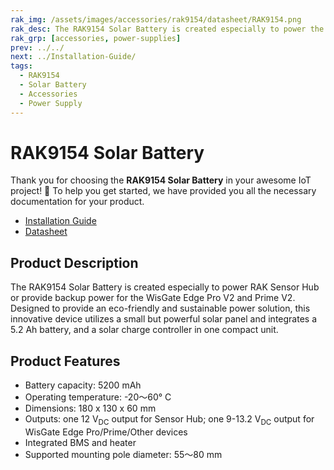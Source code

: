 ```yaml
---
rak_img: /assets/images/accessories/rak9154/datasheet/RAK9154.png
rak_desc: The RAK9154 Solar Battery is created especially to power the RAK Sensor Hub or to provide backup power for the WisGate Edge Pro V2 and Prime V2.
rak_grp: [accessories, power-supplies]
prev: ../../
next: ../Installation-Guide/
tags:
  - RAK9154
  - Solar Battery
  - Accessories
  - Power Supply
---
```


# RAK9154 Solar Battery

Thank you for choosing the **RAK9154 Solar Battery** in your awesome IoT project! 🎉 To help you get started, we have provided you all the necessary documentation for your product.

* [Installation Guide](../Installation-Guide/)
* [Datasheet](../Datasheet/)

## Product Description

The RAK9154 Solar Battery is created especially to power RAK Sensor Hub or provide backup power for the WisGate Edge Pro V2 and Prime V2. Designed to provide an eco-friendly and sustainable power solution, this innovative device utilizes a small but powerful solar panel and integrates a 5.2&nbsp;Ah battery, and a solar charge controller in one compact unit.

## Product Features

- Battery capacity: 5200&nbsp;mAh
- Operating temperature: -20～60°&nbsp;C
- Dimensions: 180 x 130 x 60&nbsp;mm
- Outputs: one 12&nbsp;V<sub>DC</sub> output for Sensor Hub; one 9-13.2&nbsp;V<sub>DC</sub> output for WisGate Edge Pro/Prime/Other devices
- Integrated BMS and heater
- Supported mounting pole diameter: 55～80&nbsp;mm
